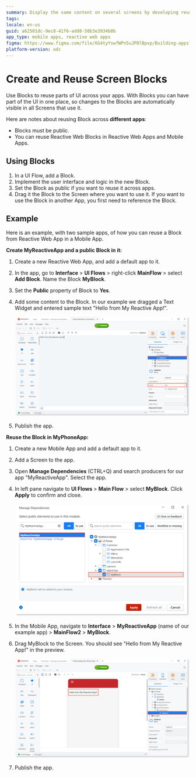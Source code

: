 ```yaml
---
summary: Display the same content on several screens by developing reusable Blocks.
tags: 
locale: en-us
guid: a62501dc-9ec8-41f6-add8-50b3e3934b8b
app_type: mobile apps, reactive web apps
figma: https://www.figma.com/file/6G4tyYswfWPn5uJPDlBpvp/Building-apps?type=design&node-id=3203%3A8810&t=ZwHw8hXeFhwYsO5V-1
platform-version: odc
---
```


# Create and Reuse Screen Blocks

Use Blocks to reuse parts of UI across your apps. With Blocks you can have part of the UI in one place, so changes to the Blocks are automatically visible in all Screens that use it.

Here are notes about reusing Block across **different apps**:
* Blocks must be public.
* You can reuse Reactive Web Blocks in Reactive Web Apps and Mobile Apps. 

## Using Blocks

1. In a UI Flow, add a Block.
1. Implement the user interface and logic in the new Block.
1. Set the Block as public if you want to reuse it across apps.
1. Drag it the Block to the Screen where you want to use it. If you want to use the Block in another App, you first need to reference the Block.

## Example

Here is an example, with two sample apps, of how you can reuse a Block from Reactive Web App in a Mobile App.

**Create MyReactiveApp and a public Block in it:**

1. Create a new Reactive Web App, and add a default app to it.
1. In the app, go to **Interface** > **UI Flows** > right-click **MainFlow** > select **Add Block**. Name the Block **MyBlock**.
1. Set the **Public** property of Block to **Yes**.
1. Add some content to the Block. In our example we dragged a Text Widget and entered sample text "Hello from My Reactive App!".

    ![Source app with a public Block](<images/block-reuse-source-app.png?width=600>)

1. Publish the app.

**Reuse the Block in MyPhoneApp:**

1. Create a new Mobile App and add a default app to it.
1. Add a Screen to the app.
1. Open **Manage Dependencies** (CTRL+Q) and search producers for our app "MyReactiveApp". Select the app.
1. In left pane navigate to **UI Flows** > **Main Flow** > select **MyBlock**. Click **Apply** to confirm and close.

    ![The Block in Manage Dependencies dialog](<images/block-reuse-manage-dependencies.png?width=600>)

1. In the Mobile App, navigate to **Interface** > **MyReactiveApp** (name of our example app) > **MainFlow2** > **MyBlock**.
1. Drag MyBlock to the Screen. You should see "Hello from My Reactive App!" in the preview.

    ![The source Block in the preview](<images/block-reuse-target-app.png?width=600>)

1. Publish the app.

